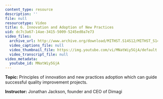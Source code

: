 ```yaml
---
content_type: resource
description: ''
file: null
resourcetype: Video
title: 6. Innovation and Adoption of New Practices
uid: dc7c3a67-14ae-3415-5009-5245ed0a7e73
video_files:
  archive_url: http://www.archive.org/download/MITHST.S14S12/MITHST_S14S12_lec06_300k.mp4
  video_captions_file: null
  video_thumbnail_file: https://img.youtube.com/vi/MNatWiy5GjA/default.jpg
  video_transcript_file: null
video_metadata:
  youtube_id: MNatWiy5GjA
---
```


**Topic:** Principles of innovation and new practices adoption which can guide successful quality improvement projects.

**Instructor:** Jonathan Jackson, founder and CEO of Dimagi